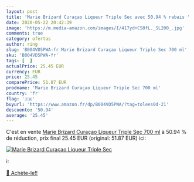 ```yaml
---
layout: post
title: 'Marie Brizard Curaçao Liqueur Triple Sec avec 50.94 % rabais '
date: 2020-05-22 20:42:39
image: 'https://m.media-amazon.com/images/I/417yd+CS0fL._SL200_.jpg'
comments: true
category: ofertas
author: ring
slug: 'B004VD5PWA-fr Marie Brizard Curaçao Liqueur Triple Sec 700 ml'
sku: 'B004VD5PWA-fr'
tags: [  ]
actualPrice: 25.45 EUR
currency: EUR
price: 25.45
comparePrice: 51.87 EUR
prodname: 'Marie Brizard Curaçao Liqueur Triple Sec 700 ml'
country: 'fr'
flag: '🇫🇷'
buyurl: 'https://www.amazon.fr/dp/B004VD5PWA/?tag=tolees0d-21'
descuento: '50.94'
average: '25.45'
---
```


C'est en vente [Marie Brizard Curaçao Liqueur Triple Sec 700 ml](https://www.amazon.fr/dp/B004VD5PWA/?tag=tolees0d-21)  à  50.94 % de réduction, prix final  25.45 EUR (original: 51.87 EUR) ici:

[![Marie Brizard Curaçao Liqueur Triple Sec](https://m.media-amazon.com/images/I/417yd+CS0fL._SL200_.jpg)](https://www.amazon.fr/dp/B004VD5PWA/?tag=tolees0d-21)

ℹ️:


[🛒 Achète-le!!](https://www.amazon.fr/dp/B004VD5PWA/?tag=tolees0d-21)
